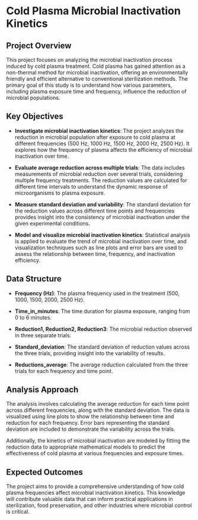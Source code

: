 

# Cold Plasma Microbial Inactivation Kinetics

## Project Overview

This project focuses on analyzing the microbial inactivation process induced by cold plasma treatment. Cold plasma has gained attention as a non-thermal method for microbial inactivation, offering an environmentally friendly and efficient alternative to conventional sterilization methods. The primary goal of this study is to understand how various parameters, including plasma exposure time and frequency, influence the reduction of microbial populations.

## Key Objectives

- **Investigate microbial inactivation kinetics**: The project analyzes the reduction in microbial population after exposure to cold plasma at different frequencies (500 Hz, 1000 Hz, 1500 Hz, 2000 Hz, 2500 Hz). It explores how the frequency of plasma affects the efficiency of microbial inactivation over time.

- **Evaluate average reduction across multiple trials**: The data includes measurements of microbial reduction over several trials, considering multiple frequency treatments. The reduction values are calculated for different time intervals to understand the dynamic response of microorganisms to plasma exposure.

- **Measure standard deviation and variability**: The standard deviation for the reduction values across different time points and frequencies provides insight into the consistency of microbial inactivation under the given experimental conditions.

- **Model and visualize microbial inactivation kinetics**: Statistical analysis is applied to evaluate the trend of microbial inactivation over time, and visualization techniques such as line plots and error bars are used to assess the relationship between time, frequency, and inactivation efficiency.

## Data Structure

- **Frequency (Hz)**: The plasma frequency used in the treatment (500, 1000, 1500, 2000, 2500 Hz).

- **Time_in_minutes**: The time duration for plasma exposure, ranging from 0 to 6 minutes.

- **Reduction1, Reduction2, Reduction3**: The microbial reduction observed in three separate trials.

- **Standard_deviation**: The standard deviation of reduction values across the three trials, providing insight into the variability of results.

- **Reductions_average**: The average reduction calculated from the three trials for each frequency and time point.

## Analysis Approach

The analysis involves calculating the average reduction for each time point across different frequencies, along with the standard deviation. The data is visualized using line plots to show the relationship between time and reduction for each frequency. Error bars representing the standard deviation are included to demonstrate the variability across the trials.

Additionally, the kinetics of microbial inactivation are modeled by fitting the reduction data to appropriate mathematical models to predict the effectiveness of cold plasma at various frequencies and exposure times.

## Expected Outcomes

The project aims to provide a comprehensive understanding of how cold plasma frequencies affect microbial inactivation kinetics. This knowledge will contribute valuable data that can inform practical applications in sterilization, food preservation, and other industries where microbial control is critical.

